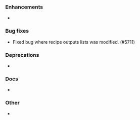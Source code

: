 ### Enhancements

* <news item>

### Bug fixes

* Fixed bug where recipe outputs lists was modified. (#5711)

### Deprecations

* <news item>

### Docs

* <news item>

### Other

* <news item>
